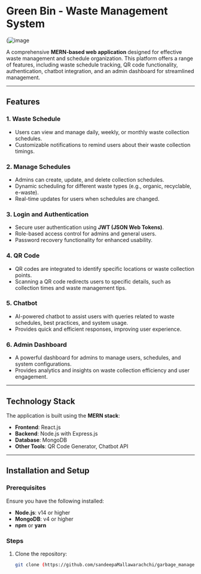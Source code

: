 # Green Bin - Waste Management System

(![image](https://github.com/user-attachments/assets/5ccf88ad-0902-4773-a104-e69707085f4f) 

A comprehensive **MERN-based web application** designed for effective waste management and schedule organization. This platform offers a range of features, including waste schedule tracking, QR code functionality, authentication, chatbot integration, and an admin dashboard for streamlined management.

---

## Features

### 1. **Waste Schedule**
   - Users can view and manage daily, weekly, or monthly waste collection schedules.
   - Customizable notifications to remind users about their waste collection timings.

### 2. **Manage Schedules**
   - Admins can create, update, and delete collection schedules.
   - Dynamic scheduling for different waste types (e.g., organic, recyclable, e-waste).
   - Real-time updates for users when schedules are changed.

### 3. **Login and Authentication**
   - Secure user authentication using **JWT (JSON Web Tokens)**.
   - Role-based access control for admins and general users.
   - Password recovery functionality for enhanced usability.

### 4. **QR Code**
   - QR codes are integrated to identify specific locations or waste collection points.
   - Scanning a QR code redirects users to specific details, such as collection times and waste management tips.

### 5. **Chatbot**
   - AI-powered chatbot to assist users with queries related to waste schedules, best practices, and system usage.
   - Provides quick and efficient responses, improving user experience.

### 6. **Admin Dashboard**
   - A powerful dashboard for admins to manage users, schedules, and system configurations.
   - Provides analytics and insights on waste collection efficiency and user engagement.

---

## Technology Stack
The application is built using the **MERN stack**:
- **Frontend**: React.js
- **Backend**: Node.js with Express.js
- **Database**: MongoDB
- **Other Tools**: QR Code Generator, Chatbot API

---

## Installation and Setup

### Prerequisites
Ensure you have the following installed:
- **Node.js**: v14 or higher
- **MongoDB**: v4 or higher
- **npm** or **yarn**

### Steps
1. Clone the repository:
   ```bash
   git clone (https://github.com/sandeepaMallawarachchi/garbage_management_system)
